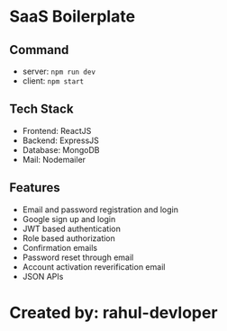 # SaaS Boilerplate

## Command

- server: `npm run dev`
- client: `npm start`

## Tech Stack

- Frontend: ReactJS
- Backend: ExpressJS
- Database: MongoDB
- Mail: Nodemailer

## Features

- Email and password registration and login
- Google sign up and login
- JWT based authentication
- Role based authorization
- Confirmation emails
- Password reset through email
- Account activation reverification email
- JSON APIs

# Created by: rahul-devloper
